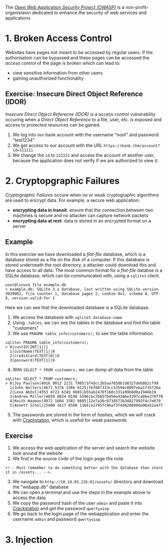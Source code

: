 The [*Open Web Application Security Project (OWASP)*](https://owasp.org) is a non-profit-organistaion dedicated to enhance the security of web services and applications

# 1. Broken Access Control
Websites have pages not meant to be accessed by regular users. If the authorisatoin can be bypassed and these pages can be accessed the *access control* of the page is broken which can lead to:
- view sensitive information from other users
- gaining unauthorized functionality

## Exercise: Insecure Direct Object Reference (IDOR)
*Insecure Direct Object Referecne (IDOR)* is a access control vulnerability occuring when a *Direct Object Reference*  to a file, user, etc. is exposed and access to protected resources can be gained.

1. We log into our bank account with the username "noot" and password "test1234"
2. We get access to our account with the URL `https://bank.thm/account?id=111111` 
3. We change the `id` to `222222` and access the account of another user, because the application does not verify if we are authorized to view it.

# 2. Cryptopgraphic Failures
*Cryptographic Failures* occure when no or weak cryptographic algorithms are used to encrypt data.
For example, a secure web application:
- **encrypting data in transit**: ensure that the connection between two machines is secure and no attacker can capture network packets
- **encrypting data at rest**: data is stored in an encrypted format on a server
## Example

In this exercise we have downloaded a *flat-file* database, which is a database stored as a file on the disk of a computer. If this database is stored underneath the root directory, a attacker could download this and have access to all data.
The most common format for a *flat-file* databse is a SQLite database, which can be communicated with, using a `sqlite3` client.

```
user@linux$ file example.db
> example.db: SQLite 3.x database, last written using SQLite version 3039002, file counter 1, database pages 2, cookie 0x1, schema 4, UTF-8, version-valid-for 1
```
Here we can see that the downloaded database is  a SQLite database.

1. We access the database with `sqlite3 database-name`
2. Using `.tables`, we can see the tables in the database and find the table "customers"
3. We use `PRAGMA table_info(customers);` to see the table information
```
sqlite> PRAGMA table_info(customers); 
> 0|custID|INT|1||1
  1|custName|TEXT|1||0
  2|creditCard|TEXT|0||0
  3|password|TEXT|1||0
```
4. With `SELECT * FROM customers;` we can dump all data from the table 
```
sqlite> SELECT * FROM customers;
> 0|Joy Paulson|4916 9012 2231 7905|5f4dcc3b5aa765d61d8327deb882cf99
  1|John Walters|4671 5376 3366 8125|fef08f333cc53594c8097eba1f35726a
  2|Lena Abdul|4353 4722 6349 6685|b55ab2470f160c331a99b8d8a1946b19
  3|Andrew Miller|4059 8824 0198 5596|bc7b657bd56e4386e3397ca86e378f70
  4|Keith Wayman|4972 1604 3381 8885|12e7a36c0710571b3d827992f4cfe679
  5|Annett Scholz|5400 1617 6508 1166|e2795fc96af3f4d6288906a90a52a47f
```
5. The passwords are stored in the form of *hashes*, which we will crack with [Crackstation](https://crackstation.net/), which is usefull for weak passwords
## Exercise
1. We access the web application of the server and search the website look around the website
2. We find in the source code of the login page the note 
```
<!-- Must remember to do something better with the database than store it in /assets... -->
```
3. We navigate to `http://10.10.93.226:81/assets/` directory and download the "webapp.db" database
4. We can open a terminal and use the steps in the example above to access the data
5. We copy the password hash of the user `admin` and paste it into [Crackstation](https://crackstation.net/) and get the password `qwertyuiop`
6. We go back to the login page of the webapplication and enter the username `admin` and password `qwertyuiop`

# 3. Injection
